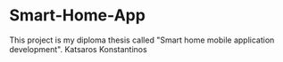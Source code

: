 # Smart-Home-App
This project is my diploma thesis called "Smart home mobile application development".
Katsaros Konstantinos

